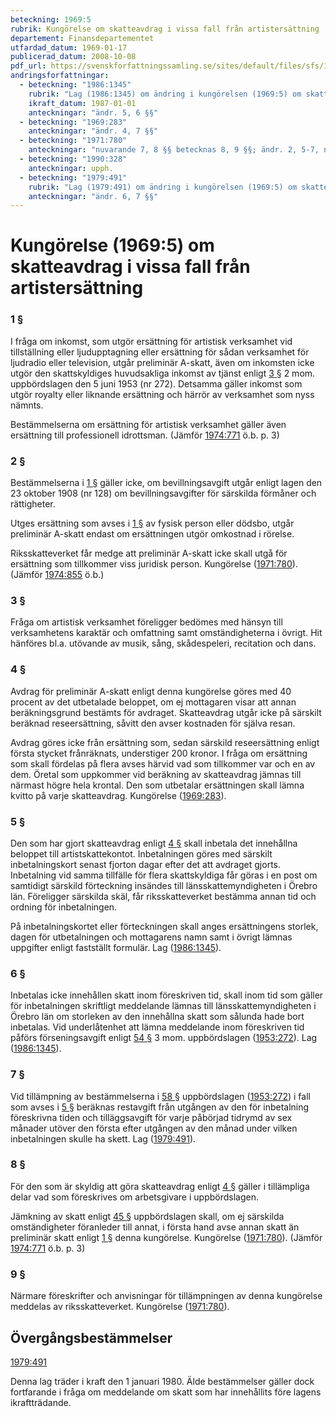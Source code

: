 ```yaml
---
beteckning: 1969:5
rubrik: Kungörelse om skatteavdrag i vissa fall från artistersättning
departement: Finansdepartementet
utfardad_datum: 1969-01-17
publicerad_datum: 2008-10-08
pdf_url: https://svenskforfattningssamling.se/sites/default/files/sfs/1969-01/SFS1969-5.pdf
andringsforfattningar:
  - beteckning: "1986:1345"
    rubrik: "Lag (1986:1345) om ändring i kungörelsen (1969:5) om skatteavdrag i vissa fall från artistersättning"
    ikraft_datum: 1987-01-01
    anteckningar: "ändr. 5, 6 §§"
  - beteckning: "1969:283"
    anteckningar: "ändr. 4, 7 §§"
  - beteckning: "1971:780"
    anteckningar: "nuvarande 7, 8 §§ betecknas 8, 9 §§; ändr. 2, 5-7, nya 9 §§; omtryck"
  - beteckning: "1990:328"
    anteckningar: upph.
  - beteckning: "1979:491"
    rubrik: "Lag (1979:491) om ändring i kungörelsen (1969:5) om skatteavdrag i vissa fall från artistersättning"
    anteckningar: "ändr. 6, 7 §§"
---
```


# Kungörelse (1969:5) om skatteavdrag i vissa fall från artistersättning

### 1 §

I fråga om inkomst, som utgör ersättning för artistisk verksamhet vid tillställning eller ljudupptagning eller ersättning för sådan verksamhet för ljudradio eller television, utgår preliminär A-skatt, även om inkomsten icke utgör den skattskyldiges huvudsakliga inkomst av tjänst enligt [3 §](#3) 2 mom. uppbördslagen den 5 juni 1953 (nr 272). Detsamma gäller inkomst som utgör royalty eller liknande ersättning och härrör av verksamhet som nyss nämnts.

Bestämmelserna om ersättning för artistisk verksamhet gäller även ersättning till professionell idrottsman. (Jämför [1974:771](https://selex.se/eli/sfs/1974/771) ö.b. p. 3)

### 2 §

Bestämmelserna i [1 §](#1) gäller icke, om bevillningsavgift utgår enligt lagen den 23 oktober 1908 (nr 128) om bevillningsavgifter för särskilda förmåner och rättigheter.

Utges ersättning som avses i [1 §](#1) av fysisk person eller dödsbo, utgår preliminär A-skatt endast om ersättningen utgör omkostnad i rörelse.

Riksskatteverket får medge att preliminär A-skatt icke skall utgå för ersättning som tillkommer viss juridisk person. Kungörelse ([1971:780](https://selex.se/eli/sfs/1971/780)). (Jämför [1974:855](https://selex.se/eli/sfs/1974/855) ö.b.)

### 3 §

Fråga om artistisk verksamhet föreligger bedömes med hänsyn till verksamhetens karaktär och omfattning samt omständigheterna i övrigt. Hit hänföres bl.a. utövande av musik, sång, skådespeleri, recitation och dans.

### 4 §

Avdrag för preliminär A-skatt enligt denna kungörelse göres med 40 procent av det utbetalade beloppet, om ej mottagaren visar att annan beräkningsgrund bestämts för avdraget. Skatteavdrag utgår icke på särskilt beräknad reseersättning, såvitt den avser kostnaden för själva resan.

Avdrag göres icke från ersättning som, sedan särskild reseersättning enligt första stycket frånräknats, understiger 200 kronor. I fråga om ersättning som skall fördelas på flera avses härvid vad som tillkommer var och en av dem. Öretal som uppkommer vid beräkning av skatteavdrag jämnas till närmast högre hela krontal. Den som utbetalar ersättningen skall lämna kvitto på varje skatteavdrag. Kungörelse ([1969:283](https://selex.se/eli/sfs/1969/283)).

### 5 §

Den som har gjort skatteavdrag enligt [4 §](#4) skall inbetala det innehållna beloppet till artistskattekontot. Inbetalningen göres med särskilt inbetalningskort senast fjorton dagar efter det att avdraget gjorts. Inbetalning vid samma tillfälle för flera skattskyldiga får göras i en post om samtidigt särskild förteckning insändes till länsskattemyndigheten i Örebro län. Föreligger särskilda skäl, får riksskatteverket bestämma annan tid och ordning för inbetalningen.

På inbetalningskortet eller förteckningen skall anges ersättningens storlek, dagen för utbetalningen och mottagarens namn samt i övrigt lämnas uppgifter enligt fastställt formulär. Lag ([1986:1345](https://selex.se/eli/sfs/1986/1345)).

### 6 §

Inbetalas icke innehållen skatt inom föreskriven tid, skall inom tid som gäller för inbetalningen skriftligt meddelande lämnas till länsskattemyndigheten i Örebro län om storleken av den innehållna skatt som sålunda hade bort inbetalas. Vid underlåtenhet att lämna meddelande inom föreskriven tid påförs förseningsavgift enligt [54 §](#54) 3 mom. uppbördslagen ([1953:272](https://selex.se/eli/sfs/1953/272)). Lag ([1986:1345](https://selex.se/eli/sfs/1986/1345)).

### 7 §

Vid tillämpning av bestämmelserna i [58 §](#58) uppbördslagen ([1953:272](https://selex.se/eli/sfs/1953/272)) i fall som avses i [5 §](#5) beräknas restavgift från utgången av den för inbetalning föreskrivna tiden och tilläggsavgift för varje påbörjad tidrymd av sex månader utöver den första efter utgången av den månad under vilken inbetalningen skulle ha skett. Lag ([1979:491](https://selex.se/eli/sfs/1979/491)).

### 8 §

För den som är skyldig att göra skatteavdrag enligt [4 §](#4) gäller i tillämpliga delar vad som föreskrives om arbetsgivare i uppbördslagen.

Jämkning av skatt enligt [45 §](#45) uppbördslagen skall, om ej särskilda omständigheter föranleder till annat, i första hand avse annan skatt än preliminär skatt enligt [1 §](#1) denna kungörelse. Kungörelse ([1971:780](https://selex.se/eli/sfs/1971/780)). (Jämför [1974:771](https://selex.se/eli/sfs/1974/771) ö.b. p. 3)

### 9 §

Närmare föreskrifter och anvisningar för tillämpningen av denna kungörelse meddelas av riksskatteverket. Kungörelse ([1971:780](https://selex.se/eli/sfs/1971/780)).

## Övergångsbestämmelser

[1979:491](https://selex.se/eli/sfs/1979/491)

Denna lag träder i kraft den 1 januari 1980. Älde bestämmelser gäller dock fortfarande i fråga om meddelande om skatt som har innehållits före lagens ikraftträdande.
